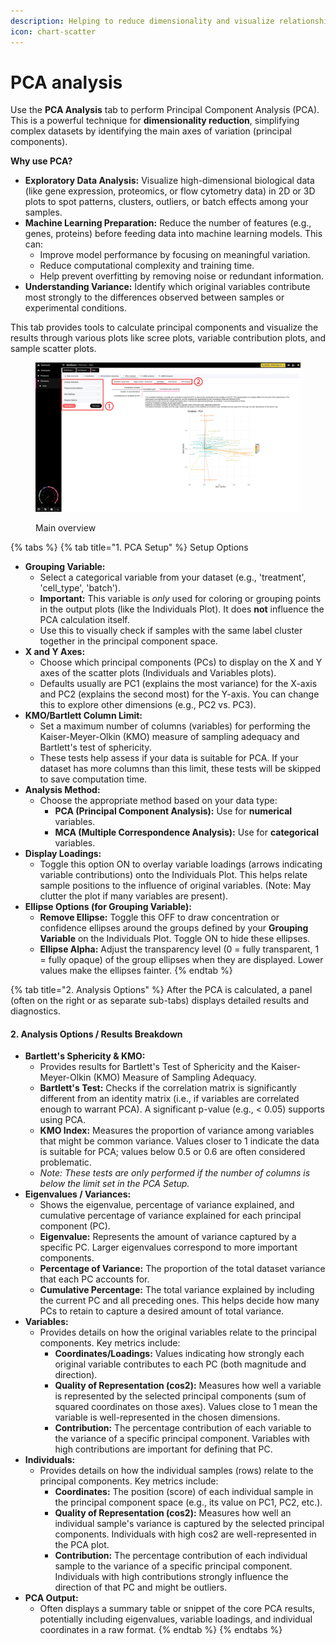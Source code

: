 ```yaml
---
description: Helping to reduce dimensionality and visualize relationships.
icon: chart-scatter
---
```


# PCA analysis

Use the **PCA Analysis** tab to perform Principal Component Analysis (PCA). This is a powerful technique for **dimensionality reduction**, simplifying complex datasets by identifying the main axes of variation (principal components).

**Why use PCA?**

* **Exploratory Data Analysis:** Visualize high-dimensional biological data (like gene expression, proteomics, or flow cytometry data) in 2D or 3D plots to spot patterns, clusters, outliers, or batch effects among your samples.
* **Machine Learning Preparation:** Reduce the number of features (e.g., genes, proteins) before feeding data into machine learning models. This can:
  * Improve model performance by focusing on meaningful variation.
  * Reduce computational complexity and training time.
  * Help prevent overfitting by removing noise or redundant information.
* **Understanding Variance:** Identify which original variables contribute most strongly to the differences observed between samples or experimental conditions.

This tab provides tools to calculate principal components and visualize the results through various plots like scree plots, variable contribution plots, and sample scatter plots.

<figure><img src="../../.gitbook/assets/Discovery_PCA_main_annotated_v2.png" alt=""><figcaption><p>Main overview</p></figcaption></figure>

{% tabs %}
{% tab title="1. PCA Setup" %}
Setup Options

* **Grouping Variable:**
  * Select a categorical variable from your dataset (e.g., 'treatment', 'cell\_type', 'batch').
  * **Important:** This variable is _only_ used for coloring or grouping points in the output plots (like the Individuals Plot). It does **not** influence the PCA calculation itself.
  * Use this to visually check if samples with the same label cluster together in the principal component space.
* **X and Y Axes:**
  * Choose which principal components (PCs) to display on the X and Y axes of the scatter plots (Individuals and Variables plots).
  * Defaults usually are PC1 (explains the most variance) for the X-axis and PC2 (explains the second most) for the Y-axis. You can change this to explore other dimensions (e.g., PC2 vs. PC3).
* **KMO/Bartlett Column Limit:**
  * Set a maximum number of columns (variables) for performing the Kaiser-Meyer-Olkin (KMO) measure of sampling adequacy and Bartlett's test of sphericity.
  * These tests help assess if your data is suitable for PCA. If your dataset has more columns than this limit, these tests will be skipped to save computation time.
* **Analysis Method:**
  * Choose the appropriate method based on your data type:
    * **PCA (Principal Component Analysis):** Use for **numerical** variables.
    * **MCA (Multiple Correspondence Analysis):** Use for **categorical** variables.
* **Display Loadings:**
  * Toggle this option ON to overlay variable loadings (arrows indicating variable contributions) onto the Individuals Plot. This helps relate sample positions to the influence of original variables. (Note: May clutter the plot if many variables are present).
* **Ellipse Options (for Grouping Variable):**
  * **Remove Ellipse:** Toggle this OFF to draw concentration or confidence ellipses around the groups defined by your **Grouping Variable** on the Individuals Plot. Toggle ON to hide these ellipses.
  * **Ellipse Alpha:** Adjust the transparency level (0 = fully transparent, 1 = fully opaque) of the group ellipses when they are displayed. Lower values make the ellipses fainter.
{% endtab %}

{% tab title="2. Analysis Options" %}
After the PCA is calculated, a panel (often on the right or as separate sub-tabs) displays detailed results and diagnostics.

#### 2. Analysis Options / Results Breakdown

* **Bartlett's Sphericity & KMO:**
  * Provides results for Bartlett's Test of Sphericity and the Kaiser-Meyer-Olkin (KMO) Measure of Sampling Adequacy.
  * **Bartlett's Test:** Checks if the correlation matrix is significantly different from an identity matrix (i.e., if variables are correlated enough to warrant PCA). A significant p-value (e.g., < 0.05) supports using PCA.
  * **KMO Index:** Measures the proportion of variance among variables that might be common variance. Values closer to 1 indicate the data is suitable for PCA; values below 0.5 or 0.6 are often considered problematic.
  * _Note: These tests are only performed if the number of columns is below the limit set in the PCA Setup._
* **Eigenvalues / Variances:**
  * Shows the eigenvalue, percentage of variance explained, and cumulative percentage of variance explained for each principal component (PC).
  * **Eigenvalue:** Represents the amount of variance captured by a specific PC. Larger eigenvalues correspond to more important components.
  * **Percentage of Variance:** The proportion of the total dataset variance that each PC accounts for.
  * **Cumulative Percentage:** The total variance explained by including the current PC and all preceding ones. This helps decide how many PCs to retain to capture a desired amount of total variance.
* **Variables:**
  * Provides details on how the original variables relate to the principal components. Key metrics include:
    * **Coordinates/Loadings:** Values indicating how strongly each original variable contributes to each PC (both magnitude and direction).
    * **Quality of Representation (cos2):** Measures how well a variable is represented by the selected principal components (sum of squared coordinates on those axes). Values close to 1 mean the variable is well-represented in the chosen dimensions.
    * **Contribution:** The percentage contribution of each variable to the variance of a specific principal component. Variables with high contributions are important for defining that PC.
* **Individuals:**
  * Provides details on how the individual samples (rows) relate to the principal components. Key metrics include:
    * **Coordinates:** The position (score) of each individual sample in the principal component space (e.g., its value on PC1, PC2, etc.).
    * **Quality of Representation (cos2):** Measures how well an individual sample's variance is captured by the selected principal components. Individuals with high cos2 are well-represented in the PCA plot.
    * **Contribution:** The percentage contribution of each individual sample to the variance of a specific principal component. Individuals with high contributions strongly influence the direction of that PC and might be outliers.
* **PCA Output:**
  * Often displays a summary table or snippet of the core PCA results, potentially including eigenvalues, variable loadings, and individual coordinates in a raw format.
{% endtab %}
{% endtabs %}




